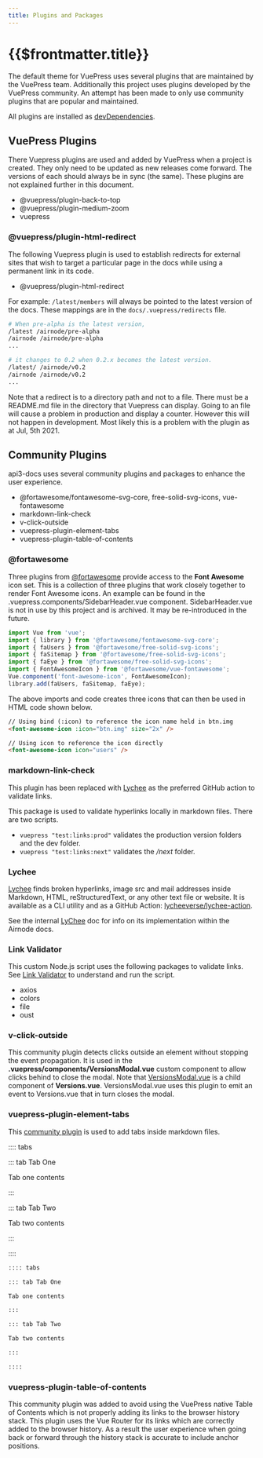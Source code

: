 ```yaml
---
title: Plugins and Packages
---
```


# {{$frontmatter.title}}

<TocHeader />
<TOC class="table-of-contents" :include-level="[2,3]" />

The default theme for VuePress uses several plugins that are maintained by the
VuePress team. Additionally this project uses plugins developed by the VuePress
community. An attempt has been made to only use community plugins that are
popular and maintained.

All plugins are installed as
[devDependencies](https://github.com/api3dao/api3-docs/blob/main/package.json).

## VuePress Plugins

There Vuepress plugins are used and added by VuePress when a project is created.
They only need to be updated as new releases come forward. The versions of each
should always be in sync (the same). These plugins are not explained further in
this document.

- @vuepress/plugin-back-to-top
- @vuepress/plugin-medium-zoom
- vuepress

### @vuepress/plugin-html-redirect

The following Vuepress plugin is used to establish redirects for external sites
that wish to target a particular page in the docs while using a permanent link
in its code.

- @vuepress/plugin-html-redirect

For example: `/latest/members` will always be pointed to the latest version of
the docs. These mappings are in the `docs/.vuepress/redirects` file.

```bash
# When pre-alpha is the latest version,
/latest /airnode/pre-alpha
/airnode /airnode/pre-alpha
...

# it changes to 0.2 when 0.2.x becomes the latest version.
/latest/ /airnode/v0.2
/airnode /airnode/v0.2
...
```

Note that a redirect is to a directory path and not to a file. There must be a
README.md file in the directory that Vuepress can display. Going to an file will
cause a problem in production and display a counter. However this will not
happen in development. Most likely this is a problem with the plugin as at Jul,
5th 2021.

## Community Plugins

api3-docs uses several community plugins and packages to enhance the user
experience.

- @fortawesome/fontawesome-svg-core, free-solid-svg-icons, vue-fontawesome
- markdown-link-check
- v-click-outside
- vuepress-plugin-element-tabs
- vuepress-plugin-table-of-contents

### @fortawesome

Three plugins from
[@fortawesome](https://www.npmjs.com/package/@fortawesome/vue-fontawesome)
provide access to the **Font Awesome** icon set. This is a collection of three
plugins that work closely together to render Font Awesome icons. An example can
be found in the .vuepress.components/SidebarHeader.vue component.
SidebarHeader.vue is not in use by this project and is archived. It may be
re-introduced in the future.

```js
import Vue from 'vue';
import { library } from '@fortawesome/fontawesome-svg-core';
import { faUsers } from '@fortawesome/free-solid-svg-icons';
import { faSitemap } from '@fortawesome/free-solid-svg-icons';
import { faEye } from '@fortawesome/free-solid-svg-icons';
import { FontAwesomeIcon } from '@fortawesome/vue-fontawesome';
Vue.component('font-awesome-icon', FontAwesomeIcon);
library.add(faUsers, faSitemap, faEye);
```

The above imports and code creates three icons that can then be used in HTML
code shown below.

```html
// Using bind (:icon) to reference the icon name held in btn.img
<font-awesome-icon :icon="btn.img" size="2x" />

// Using icon to reference the icon directly
<font-awesome-icon icon="users" />
```

### markdown-link-check

This plugin has been replaced with [Lychee](./plugins.md#lychee) as the
preferred GitHub action to validate links.

This package is used to validate hyperlinks locally in markdown files. There are
two scripts.

- `vuepress "test:links:prod"` validates the production version folders and the
  dev folder.
- `vuepress "test:links:next"` validates the _/next_ folder.

<!-- This package is also used in a **GitHub Action** on the remote repo to validate hyperlinks on `git push`, see [GitHub Actions](./github-actions.md#markdown-link-check).

Before running `vuepress "docs:build"` or `sh deploy.sh` be sure to run `vuepress "test:links:prod"` first to validate production hyperlinks. See [Deployment](./deployment.md) to learn more about incorporation of this test.-->

### Lychee

[Lychee](https://github.com/lycheeverse/lychee) finds broken hyperlinks, image
src and mail addresses inside Markdown, HTML, reStructuredText, or any other
text file or website. It is available as a CLI utility and as a GitHub Action:
[lycheeverse/lychee-action](https://github.com/lycheeverse/lychee-action).

See the internal [LyChee](./lychee.md) doc for info on its implementation within
the Airnode docs.

### Link Validator

This custom Node.js script uses the following packages to validate links. See
[Link Validator](link-validator.md) to understand and run the script.

- axios
- colors
- file
- oust

### v-click-outside

This community plugin detects clicks outside an element without stopping the
event propagation. It is used in the **.vuepress/components/VersionsModal.vue**
custom component to allow clicks behind to close the modal. Note that
[VersionsModal.vue](./custom-components.md#versions-vue-and-versionsmodal-vue)
is a child component of **Versions.vue**. VersionsModal.vue uses this plugin to
emit an event to Versions.vue that in turn closes the modal.

### vuepress-plugin-element-tabs

This
[community plugin](https://www.npmjs.com/package/vuepress-plugin-element-tabs)
is used to add tabs inside markdown files.

:::: tabs

::: tab Tab One

Tab one contents

:::

::: tab Tab Two

Tab two contents

:::

::::

```md
:::: tabs

::: tab Tab One

Tab one contents

:::

::: tab Tab Two

Tab two contents

:::

::::
```

### vuepress-plugin-table-of-contents

This community plugin was added to avoid using the VuePress native Table of
Contents which is not properly adding its links to the browser history stack.
This plugin uses the Vue Router for its links which are correctly added to the
browser history. As a result the user experience when going back or forward
through the history stack is accurate to include anchor positions.
